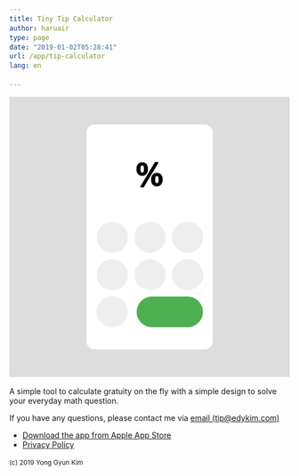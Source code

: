 ```yaml
---
title: Tiny Tip Calculator
author: haruair
type: page
date: "2019-01-02T05:28:41"
url: /app/tip-calculator
lang: en

---
```


![](icon.png)

A simple tool to calculate gratuity on the fly with a simple design to solve your everyday math question.

If you have any questions, please contact me via [email (tip@edykim.com)](mailto:tip@edykim.com)

- [Download the app from Apple App Store](https://itunes.apple.com/us/app/tiny-tip-calculator/id1448227957?mt=8)
- [Privacy Policy](/app/tip-calculator/privacy-policy)

<small>(c) 2019 Yong Gyun Kim</small>

